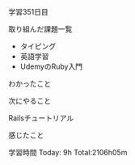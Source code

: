 学習351日目

取り組んだ課題一覧

- タイピング
- 英語学習
- UdemyのRuby入門

わかったこと

次にやること

Railsチュートリアル

感じたこと

学習時間 Today: 9h Total:2106h05m